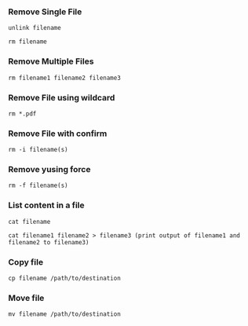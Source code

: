 ### Remove Single File

```
unlink filename

rm filename
```

### Remove Multiple Files

```
rm filename1 filename2 filename3
```

### Remove File using wildcard

```
rm *.pdf
```

### Remove File with confirm

```
rm -i filename(s)
```

### Remove yusing force

```
rm -f filename(s)
```

### List content in a file

```
cat filename

cat filename1 filename2 > filename3 (print output of filename1 and filename2 to filename3)
```

### Copy file

```
cp filename /path/to/destination
```

### Move file

```
mv filename /path/to/destination
```